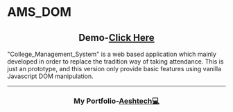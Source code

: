 # AMS_DOM
<h2 align="Center">Demo-<a href="https://aeshtech.github.io/AMS_DOM/" target="_blank">Click Here</a></h2>
"College_Management_System" is a web based application which mainly developed in order to replace the tradition way of taking attendance. This is just an prototype, and this version only provide basic features  using vanilla Javascript DOM manipulation.
<hr>
<h3 align="Center">My Portfolio-<a href="https://aeshtech.com" target="_blank">Aeshtech💻</a></h3>
